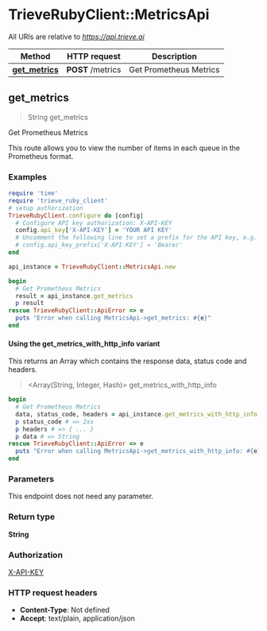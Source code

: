 # TrieveRubyClient::MetricsApi

All URIs are relative to *https://api.trieve.ai*

| Method | HTTP request | Description |
| ------ | ------------ | ----------- |
| [**get_metrics**](MetricsApi.md#get_metrics) | **POST** /metrics | Get Prometheus Metrics |


## get_metrics

> String get_metrics

Get Prometheus Metrics

This route allows you to view the number of items in each queue in the Prometheus format.

### Examples

```ruby
require 'time'
require 'trieve_ruby_client'
# setup authorization
TrieveRubyClient.configure do |config|
  # Configure API key authorization: X-API-KEY
  config.api_key['X-API-KEY'] = 'YOUR API KEY'
  # Uncomment the following line to set a prefix for the API key, e.g. 'Bearer' (defaults to nil)
  # config.api_key_prefix['X-API-KEY'] = 'Bearer'
end

api_instance = TrieveRubyClient::MetricsApi.new

begin
  # Get Prometheus Metrics
  result = api_instance.get_metrics
  p result
rescue TrieveRubyClient::ApiError => e
  puts "Error when calling MetricsApi->get_metrics: #{e}"
end
```

#### Using the get_metrics_with_http_info variant

This returns an Array which contains the response data, status code and headers.

> <Array(String, Integer, Hash)> get_metrics_with_http_info

```ruby
begin
  # Get Prometheus Metrics
  data, status_code, headers = api_instance.get_metrics_with_http_info
  p status_code # => 2xx
  p headers # => { ... }
  p data # => String
rescue TrieveRubyClient::ApiError => e
  puts "Error when calling MetricsApi->get_metrics_with_http_info: #{e}"
end
```

### Parameters

This endpoint does not need any parameter.

### Return type

**String**

### Authorization

[X-API-KEY](../README.md#X-API-KEY)

### HTTP request headers

- **Content-Type**: Not defined
- **Accept**: text/plain, application/json

